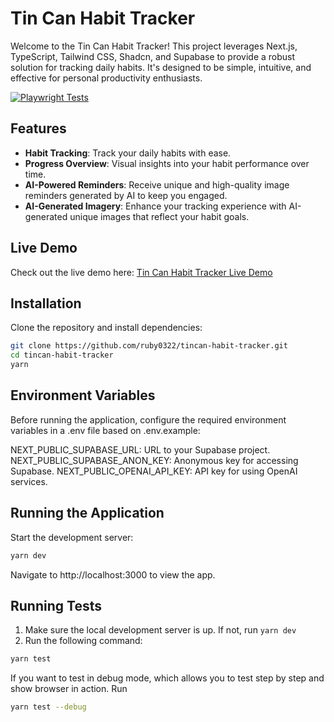 # Tin Can Habit Tracker

Welcome to the Tin Can Habit Tracker! This project leverages Next.js, TypeScript, Tailwind CSS, Shadcn, and Supabase to provide a robust solution for tracking daily habits. It's designed to be simple, intuitive, and effective for personal productivity enthusiasts.

[![Playwright Tests](https://github.com/ruby0322/tincan-habit-tracker/actions/workflows/playwright.yml/badge.svg)](https://github.com/ruby0322/tincan-habit-tracker/actions/workflows/playwright.yml)

## Features

- **Habit Tracking**: Track your daily habits with ease.
- **Progress Overview**: Visual insights into your habit performance over time.
- **AI-Powered Reminders**: Receive unique and high-quality image reminders generated by AI to keep you engaged.
- **AI-Generated Imagery**: Enhance your tracking experience with AI-generated unique images that reflect your habit goals.

## Live Demo

Check out the live demo here: [Tin Can Habit Tracker Live Demo](https://tincan-habit-tracker.vercel.app)

## Installation

Clone the repository and install dependencies:

```bash
git clone https://github.com/ruby0322/tincan-habit-tracker.git
cd tincan-habit-tracker
yarn
```

## Environment Variables

Before running the application, configure the required environment variables in a .env file based on .env.example:

NEXT_PUBLIC_SUPABASE_URL: URL to your Supabase project.
NEXT_PUBLIC_SUPABASE_ANON_KEY: Anonymous key for accessing Supabase.
NEXT_PUBLIC_OPENAI_API_KEY: API key for using OpenAI services.

## Running the Application

Start the development server:

```bash
yarn dev
```

Navigate to http://localhost:3000 to view the app.

## Running Tests

1. Make sure the local development server is up. If not, run `yarn dev`
2. Run the following command:

```bash
yarn test
```

If you want to test in debug mode, which allows you to test step by step and show browser in action. Run

```bash
yarn test --debug
```